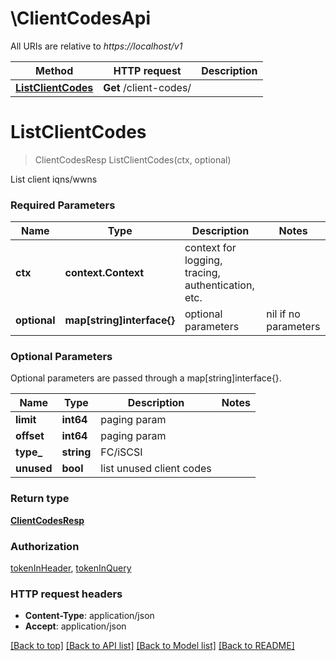# \ClientCodesApi

All URIs are relative to *https://localhost/v1*

Method | HTTP request | Description
------------- | ------------- | -------------
[**ListClientCodes**](ClientCodesApi.md#ListClientCodes) | **Get** /client-codes/ | 


# **ListClientCodes**
> ClientCodesResp ListClientCodes(ctx, optional)


List client iqns/wwns

### Required Parameters

Name | Type | Description  | Notes
------------- | ------------- | ------------- | -------------
 **ctx** | **context.Context** | context for logging, tracing, authentication, etc.
 **optional** | **map[string]interface{}** | optional parameters | nil if no parameters

### Optional Parameters
Optional parameters are passed through a map[string]interface{}.

Name | Type | Description  | Notes
------------- | ------------- | ------------- | -------------
 **limit** | **int64**| paging param | 
 **offset** | **int64**| paging param | 
 **type_** | **string**| FC/iSCSI | 
 **unused** | **bool**| list unused client codes | 

### Return type

[**ClientCodesResp**](ClientCodesResp.md)

### Authorization

[tokenInHeader](../README.md#tokenInHeader), [tokenInQuery](../README.md#tokenInQuery)

### HTTP request headers

 - **Content-Type**: application/json
 - **Accept**: application/json

[[Back to top]](#) [[Back to API list]](../README.md#documentation-for-api-endpoints) [[Back to Model list]](../README.md#documentation-for-models) [[Back to README]](../README.md)

